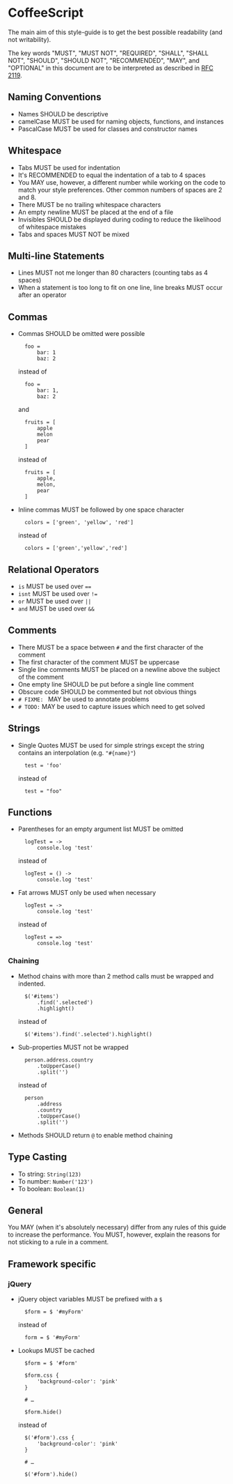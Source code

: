 # CoffeeScript

The main aim of this style-guide is to get the best possible readability
(and not writability).

The key words "MUST", "MUST NOT", "REQUIRED", "SHALL", "SHALL NOT", "SHOULD", "SHOULD NOT", "RECOMMENDED", "MAY", and "OPTIONAL" in this document are to be interpreted as described in [RFC 2119](http://pretty-rfc.herokuapp.com/RFC2119).


## Naming Conventions

- Names SHOULD be descriptive
- camelCase MUST be used for naming objects, functions, and instances
- PascalCase MUST be used for classes and constructor names


## Whitespace

- Tabs MUST be used for indentation
- It's RECOMMENDED to equal the indentation of a tab to 4 spaces
- You MAY use, however, a different number while working on the code to match your style preferences. Other common numbers of spaces are 2 and 8.
- There MUST be no trailing whitespace characters
- An empty newline MUST be placed at the end of a file
- Invisibles SHOULD be displayed during coding to reduce the likelihood of whitespace mistakes
- Tabs and spaces MUST NOT be mixed


## Multi-line Statements

- Lines MUST not me longer than 80 characters (counting tabs as 4 spaces)
- When a statement is too long to fit on one line,
	line breaks MUST occur after an operator


## Commas

- Commas SHOULD be omitted were possible

		foo =
			bar: 1
			baz: 2

	instead of

		foo =
			bar: 1,
			baz: 2

	and

		fruits = [
			apple
			melon
			pear
		]

	instead of

		fruits = [
			apple,
			melon,
			pear
		]

- Inline commas MUST be followed by one space character

		colors = ['green', 'yellow', 'red']

	instead of

		colors = ['green','yellow','red']


## Relational Operators

- `is` MUST be used over `==`
- `isnt` MUST be used over `!=`
- `or` MUST be used over `||`
- `and` MUST be used over `&&`


## Comments

- There MUST be a space between `#` and the first character of the comment
- The first character of the comment MUST be uppercase
- Single line comments MUST be placed on a newline above the subject of the comment
- One empty line SHOULD be put before a single line comment
- Obscure code SHOULD be commented but not obvious things
- `# FIXME: ` MAY be used to annotate problems
- `# TODO:` MAY be used to capture issues which need to get solved


## Strings

- Single Quotes MUST be used for simple strings except
	the string contains an interpolation (e.g. `"#{name}"`)

		test = 'foo'

	instead of

		test = "foo"



## Functions

- Parentheses for an empty argument list MUST be omitted

		logTest = ->
			console.log 'test'

	instead of

		logTest = () ->
			console.log 'test'

- Fat arrows MUST only be used when necessary

		logTest = ->
			console.log 'test'

	instead of

		logTest = =>
			console.log 'test'


### Chaining

- Method chains with more than 2 method calls must be wrapped and indented.

		$('#items')
			.find('.selected')
			.highlight()

	instead of

		$('#items').find('.selected').highlight()

- Sub-properties MUST not be wrapped

		person.address.country
			.toUpperCase()
			.split('')

	instead of

		person
			.address
			.country
			.toUpperCase()
			.split('')


- Methods SHOULD return `@` to enable method chaining


## Type Casting

- To string: `String(123)`
- To number: `Number('123')`
- To boolean: `Boolean(1)`


## General

You MAY (when it's absolutely necessary)
differ from any rules of this guide to increase the performance.
You MUST, however, explain the reasons for not sticking to a rule in a comment.


## Framework specific

### jQuery

- jQuery object variables MUST be prefixed with a `$`

		$form = $ '#myForm'

	instead of

		form = $ '#myForm'

- Lookups MUST be cached

		$form = $ '#form'

		$form.css {
			'background-color': 'pink'
		}

		# …

		$form.hide()

	instead of

		$('#form').css {
			'background-color': 'pink'
		}

		# …

		$('#form').hide()
